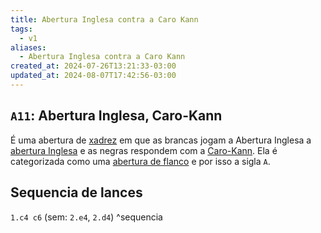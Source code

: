 ```yaml
---
title: Abertura Inglesa contra a Caro Kann
tags:
  - v1
aliases:
  - Abertura Inglesa contra a Caro Kann
created_at: 2024-07-26T13:21:33-03:00
updated_at: 2024-08-07T17:42:56-03:00
---
```


## `A11`: Abertura Inglesa, Caro-Kann

É uma abertura de [xadrez](../../../../sementes/2024/07/06/2024-07-06-Xadrez.md) em que as brancas jogam a Abertura Inglesa a [abertura Inglesa](../../../../rascunhos/2024/07/26/Xadrez_Abertura_Inglesa.md) e as negras respondem com a [Caro-Kann](Xadrez_Caro_Kann.md). Ela é categorizada como uma [abertura de flanco](../../../../rascunhos/2024/07/26/Xadrez_Aberturas_de_flanco.md) e por isso a sigla `A`.

## Sequencia de lances
`1.c4 c6` (sem: `2.e4`, `2.d4`) ^sequencia